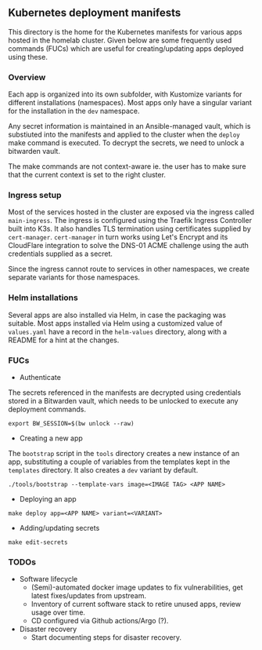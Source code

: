## Kubernetes deployment manifests

This directory is the home for the Kubernetes manifests for various apps hosted
in the homelab cluster. Given below are some frequently used commands (FUCs)
which are useful for creating/updating apps deployed using these.

### Overview

Each app is organized into its own subfolder, with Kustomize variants for
different installations (namespaces). Most apps only have a singular variant for
the installation in the `dev` namespace.

Any secret information is maintained in an Ansible-managed vault, which is
substiuted into the manifests and applied to the cluster when the `deploy` make
command is executed. To decrypt the secrets, we need to unlock a bitwarden vault.

The make commands are not context-aware ie. the user has to make sure that the
current context is set to the right cluster.

### Ingress setup

Most of the services hosted in the cluster are exposed via the ingress called
`main-ingress`. The ingress is configured using the Traefik Ingress Controller
built into K3s. It also handles TLS termination using certificates supplied by
`cert-manager`. `cert-manager` in turn works using Let's Encrypt and its
CloudFlare integration to solve the DNS-01 ACME challenge using the auth
credentials supplied as a secret.

Since the ingress cannot route to services in other namespaces, we create
separate variants for those namespaces.

### Helm installations

Several apps are also installed via Helm, in case the packaging was suitable.
Most apps installed via Helm using a customized value of `values.yaml` have a
record in the `helm-values` directory, along with a README for a hint at the
changes.

### FUCs

* Authenticate

The secrets referenced in the manifests are decrypted using credentials stored
in a Bitwarden vault, which needs to be unlocked to execute any deployment
commands.

```
export BW_SESSION=$(bw unlock --raw)
```

* Creating a new app

The `bootstrap` script in the `tools` directory creates a new instance of an
app, substituting a couple of variables from the templates kept in the
`templates` directory. It also creates a `dev` variant by default.

```
./tools/bootstrap --template-vars image=<IMAGE TAG> <APP NAME>
```

* Deploying an app

```
make deploy app=<APP NAME> variant=<VARIANT>
```

* Adding/updating secrets

```
make edit-secrets
```

### TODOs

* Software lifecycle
    * (Semi)-automated docker image updates to fix vulnerabilities, get latest
      fixes/updates from upstream.
    * Inventory of current software stack to retire unused apps, review usage over time.
    * CD configured via Github actions/Argo (?).
* Disaster recovery
    * Start documenting steps for disaster recovery.